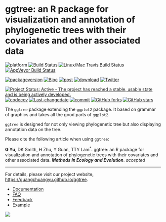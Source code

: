 ggtree: an R package for visualization and annotation of phylogenetic trees with their covariates and other associated data
===========================================================================================================================

[![platform](http://www.bioconductor.org/shields/availability/devel/ggtree.svg)](https://www.bioconductor.org/packages/devel/bioc/html/ggtree.html#archives) [![Build Status](http://www.bioconductor.org/shields/build/devel/bioc/ggtree.svg)](https://bioconductor.org/checkResults/devel/bioc-LATEST/ggtree/) [![Linux/Mac Travis Build Status](https://img.shields.io/travis/GuangchuangYu/ggtree/master.svg?label=Mac%20OSX%20%26%20Linux)](https://travis-ci.org/GuangchuangYu/ggtree) [![AppVeyor Build Status](https://img.shields.io/appveyor/ci/Guangchuangyu/ggtree/master.svg?label=Windows)](https://ci.appveyor.com/project/GuangchuangYu/ggtree)

[![packageversion](https://img.shields.io/badge/Package%20version-1.5.7-green.svg?style=flat)](https://github.com/GuangchuangYu/ggtree/blob/master/DESCRIPTION) [![Bioc](http://www.bioconductor.org/shields/years-in-bioc/ggtree.svg)](https://www.bioconductor.org/packages/devel/bioc/html/ggtree.html#since) [![post](http://www.bioconductor.org/shields/posts/ggtree.svg)](https://support.bioconductor.org/t/ggtree/) [![download](http://www.bioconductor.org/shields/downloads/ggtree.svg)](https://bioconductor.org/packages/stats/bioc/ggtree/) [![Twitter](https://img.shields.io/twitter/url/https/github.com/GuangchuangYu/ggtree.svg?style=social)](https://twitter.com/intent/tweet?hashtags=ggtree&url=https://guangchuangyu.github.io/ggtree)

[![Project Status: Active - The project has reached a stable, usable state and is being actively developed.](http://www.repostatus.org/badges/latest/active.svg)](http://www.repostatus.org/#active) [![codecov](https://codecov.io/gh/GuangchuangYu/ggtree/branch/master/graph/badge.svg)](https://codecov.io/gh/GuangchuangYu/ggtree/branch/master/graph/badge.svg) [![Last-changedate](https://img.shields.io/badge/last%20change-2016--08--09-yellowgreen.svg)](https://github.com/GuangchuangYu/ggtree/commits/master) [![commit](http://www.bioconductor.org/shields/commits/bioc/ggtree.svg)](https://www.bioconductor.org/packages/devel/bioc/html/ggtree.html#svn_source) [![GitHub forks](https://img.shields.io/github/forks/GuangchuangYu/ggtree.svg)](https://github.com/GuangchuangYu/ggtree/network) [![GitHub stars](https://img.shields.io/github/stars/GuangchuangYu/ggtree.svg)](https://github.com/GuangchuangYu/ggtree/stargazers)

The `ggtree` package extending the `ggplot2` package. It based on grammar of graphics and takes all the good parts of `ggplot2`.

`ggtree` is designed for not only viewing phylogenetic tree but also displaying annotation data on the tree.

Please cite the following article when using `ggtree`:

**G Yu**, DK Smith, H Zhu, Y Guan, TTY Lam<sup>\*</sup>. ggtree: an R package for visualization and annotation of phylogenetic trees with their covariates and other associated data. ***Methods in Ecology and Evolution***. *accepted*

------------------------------------------------------------------------

For details, please visit our project website, <https://guangchuangyu.github.io/ggtree>.

-   [Documentation](https://guangchuangyu.github.io/ggtree/documentation/)
-   [FAQ](https://guangchuangyu.github.io/ggtree/faq/)
-   [Feedback](https://guangchuangyu.github.io/ggtree/#feedback)
-   [Example](https://guangchuangyu.github.io/ggtree/featuredArticles/)

[![](https://guangchuangyu.github.io/ggtree/featured_img/2015_peiyu_1-s2.0-S1567134815300721-gr1.jpg)](https://guangchuangyu.github.io/ggtree/featuredArticles/)
